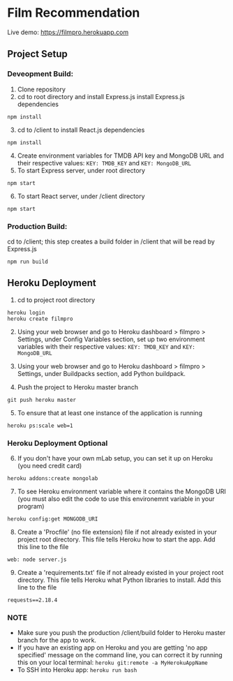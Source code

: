 # Film Recommendation

Live demo: https://filmpro.herokuapp.com

## Project Setup

### Deveopment Build:

1) Clone repository
2) cd to root directory and install Express.js install Express.js dependencies
```
npm install
```
3) cd to /client to install React.js dependencies
```
npm install
```
4) Create environment variables for TMDB API key and MongoDB URL and their respective values: `KEY: TMDB_KEY` and `KEY: MongoDB_URL`
5) To start Express server, under root directory
```
npm start
```
6) To start React server, under /client directory
```
npm start
```

### Production Build:

cd to /client; this step creates a build folder in /client that will be read by Express.js
```
npm run build
```

## Heroku Deployment

1) cd to project root directory
```
heroku login
heroku create filmpro
```
2) Using your web browser and go to Heroku dashboard > filmpro > Settings, under Config Variables section, set up two environment variables with their respective values: `KEY: TMDB_KEY` and `KEY: MongoDB_URL`

3) Using your web browser and go to Heroku dashboard > filmpro > Settings, under Buildpacks section, add Python buildpack.

4) Push the project to Heroku master branch
```
git push heroku master
```
5) To ensure that at least one instance of the application is running
```
heroku ps:scale web=1
```
### Heroku Deployment Optional
6) If you don't have your own mLab setup, you can set it up on Heroku (you need credit card)
```
heroku addons:create mongolab
```
7) To see Heroku environment variable where it contains the MongoDB URI (you must also edit the code to use this environemnt variable in your program)
```
heroku config:get MONGODB_URI
```
8) Create a 'Procfile' (no file extension) file if not already existed in your project root directory. This file tells Heroku how to start the app. Add this line to the file
```
web: node server.js
```
9) Create a 'requirements.txt' file if not already existed in your project root directory. This file tells Heroku what Python libraries to install. Add this line to the file
```
requests==2.18.4
```

### NOTE
- Make sure you push the production /client/build folder to Heroku master branch for the app to work.
- If you have an existing app on Heroku and you are getting 'no app specified' message on the command line, you can correct it by running this on your local terminal: `heroku git:remote -a MyHerokuAppName`
- To SSH into Heroku app: `heroku run bash`
